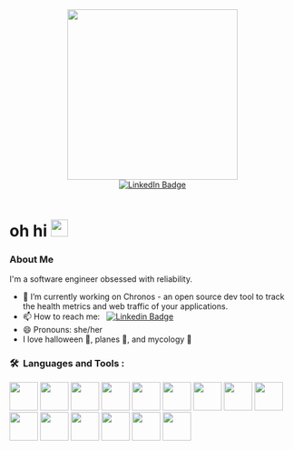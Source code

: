 <div id="header" align="center">
  <img src="https://media.giphy.com/media/v1.Y2lkPTc5MGI3NjExOXEybW9kdTZiMWJjeThiNXJvdW15Ym5pdTVqY2hta3p2cjk2amlpdyZlcD12MV9pbnRlcm5hbF9naWZfYnlfaWQmY3Q9cw/YYQ6sw8jt2HRxX4uVi/giphy.gif" width="300"/>
  <link rel="stylesheet" type='text/css' href="https://cdn.jsdelivr.net/gh/devicons/devicon@latest/devicon.min.css" />

<div id="badges">
  <a href="https://www.linkedin.com/in/elsa-holmgren/">
    <img src="https://img.shields.io/badge/LinkedIn-blue?style=for-the-badge&logo=linkedin&logoColor=white" alt="LinkedIn Badge"/>
  </a>
</div><p align="center"><img src="https://komarev.com/ghpvc/?username=ekh88&style=flat-square&color=green" alt=""></p>

</div>
<h1>
  oh hi
  <img src="https://media.giphy.com/media/hvRJCLFzcasrR4ia7z/giphy.gif" width="30px"/>
</h1>

### About Me
I'm a software engineer obsessed with reliability.

- 🔭 I’m currently working on Chronos - an open source dev tool to track the health metrics and web traffic of your applications. 
- 📫 How to reach me:  &nbsp; [![Linkedin Badge](https://img.shields.io/badge/-Elsa-blue?style=flat&logo=Linkedin&logoColor=white)](https://www.linkedin.com/in/elsa-holmgren)
- 😄 Pronouns: she/her
- I love halloween 🎃, planes 🛫, and mycology 🍄



### 🛠 &nbsp;Languages and Tools :

<p>
 <img src="https://cdn.jsdelivr.net/gh/devicons/devicon@latest/icons/javascript/javascript-original.svg" height="50" width="50" />
 <img src="https://cdn.jsdelivr.net/gh/devicons/devicon@latest/icons/typescript/typescript-original.svg" height="50" width="50"/>
 <img src="https://cdn.jsdelivr.net/gh/devicons/devicon@latest/icons/react/react-original-wordmark.svg" height="50" width="50"/>
 <img src="https://cdn.jsdelivr.net/gh/devicons/devicon@latest/icons/redux/redux-original.svg" height="50" width="50"/>
 <img src="https://cdn.jsdelivr.net/gh/devicons/devicon@latest/icons/nodejs/nodejs-original.svg" height="50" width="50"/>
 <img src="https://cdn.jsdelivr.net/gh/devicons/devicon@latest/icons/nodejs/nodejs-original.svg" height="50" width="50" />
 <img src="https://cdn.jsdelivr.net/gh/devicons/devicon@latest/icons/postgresql/postgresql-original.svg" height="50" width="50"/>
 <img src="https://cdn.jsdelivr.net/gh/devicons/devicon@latest/icons/mongodb/mongodb-original.svg" height="50" width="50"/>
 <img src="https://cdn.jsdelivr.net/gh/devicons/devicon@latest/icons/jest/jest-plain.svg" height="50" width="50"/>
 <img src="https://cdn.jsdelivr.net/gh/devicons/devicon@latest/icons/docker/docker-original.svg" height="50" width="50"/>
 <img src="https://cdn.jsdelivr.net/gh/devicons/devicon@latest/icons/git/git-original.svg" height="50" width="50"/>
 <img src="https://cdn.jsdelivr.net/gh/devicons/devicon@latest/icons/electron/electron-original.svg" height="50" width="50" />
 <img src="https://cdn.jsdelivr.net/gh/devicons/devicon@latest/icons/tailwindcss/tailwindcss-original-wordmark.svg" height="50" width="50" />
 <img src="https://cdn.jsdelivr.net/gh/devicons/devicon@latest/icons/kubernetes/kubernetes-plain-wordmark.svg" height="50" width="50"/>
 <img src="https://cdn.jsdelivr.net/gh/devicons/devicon@latest/icons/webpack/webpack-original.svg" height="50" width="50"/>          
</p>


<!--
**ekh88/ekh88** is a ✨ _special_ ✨ repository because its `README.md` (this file) appears on your GitHub profile.

Here are some ideas to get you started:

- 🔭 I’m currently working on ...
- 🌱 I’m currently learning ...
- 👯 I’m looking to collaborate on ...
- 🤔 I’m looking for help with ...
- 💬 Ask me about ...
- 📫 How to reach me: ...
- 😄 Pronouns: ...
- ⚡ Fun fact: ...
-->
